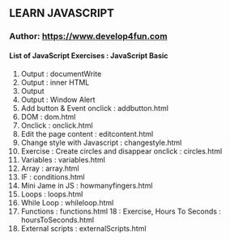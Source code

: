 ## LEARN JAVASCRIPT
### Author: https://www.develop4fun.com
####  List of JavaScript Exercises : JavaScript Basic

1. Output : documentWrite
2. Output : inner HTML
3. Output 
4. Output : Window Alert
5. Add button & Event onclick : addbutton.html
6. DOM : dom.html
7. Onclick : onclick.html
8. Edit the page content : editcontent.html
9. Change style with Javascript : changestyle.html
10. Exercise  : Create circles and disappear onclick : circles.html 
11. Variables : variables.html
12. Array : array.html
13. IF : conditions.html
14. Mini Jame in JS : howmanyfingers.html
15. Loops : loops.html
16. While Loop : whileloop.html
17. Functions : functions.html
18 : Exercise, Hours To Seconds : hoursToSeconds.html
19. External scripts : externalScripts.html